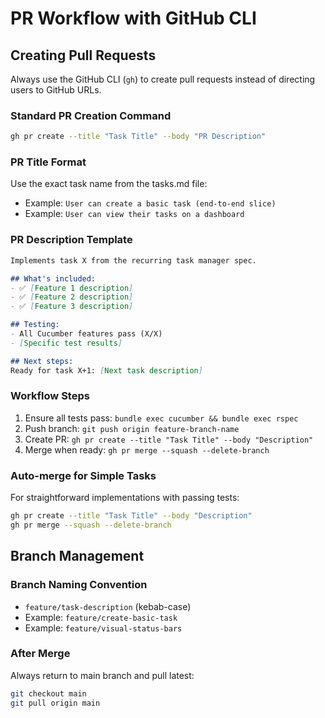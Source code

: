 # PR Workflow with GitHub CLI

## Creating Pull Requests

Always use the GitHub CLI (`gh`) to create pull requests instead of directing users to GitHub URLs.

### Standard PR Creation Command
```bash
gh pr create --title "Task Title" --body "PR Description"
```

### PR Title Format
Use the exact task name from the tasks.md file:
- Example: `User can create a basic task (end-to-end slice)`
- Example: `User can view their tasks on a dashboard`

### PR Description Template
```markdown
Implements task X from the recurring task manager spec.

## What's included:
- ✅ [Feature 1 description]
- ✅ [Feature 2 description]
- ✅ [Feature 3 description]

## Testing:
- All Cucumber features pass (X/X)
- [Specific test results]

## Next steps:
Ready for task X+1: [Next task description]
```

### Workflow Steps
1. Ensure all tests pass: `bundle exec cucumber && bundle exec rspec`
2. Push branch: `git push origin feature-branch-name`
3. Create PR: `gh pr create --title "Task Title" --body "Description"`
4. Merge when ready: `gh pr merge --squash --delete-branch`

### Auto-merge for Simple Tasks
For straightforward implementations with passing tests:
```bash
gh pr create --title "Task Title" --body "Description"
gh pr merge --squash --delete-branch
```

## Branch Management

### Branch Naming Convention
- `feature/task-description` (kebab-case)
- Example: `feature/create-basic-task`
- Example: `feature/visual-status-bars`

### After Merge
Always return to main branch and pull latest:
```bash
git checkout main
git pull origin main
```
